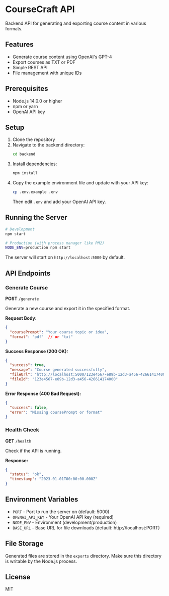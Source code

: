 # CourseCraft API

Backend API for generating and exporting course content in various formats.

## Features

- Generate course content using OpenAI's GPT-4
- Export courses as TXT or PDF
- Simple REST API
- File management with unique IDs

## Prerequisites

- Node.js 14.0.0 or higher
- npm or yarn
- OpenAI API key

## Setup

1. Clone the repository
2. Navigate to the backend directory:
   ```bash
   cd backend
   ```
3. Install dependencies:
   ```bash
   npm install
   ```
4. Copy the example environment file and update with your API key:
   ```bash
   cp .env.example .env
   ```
   Then edit `.env` and add your OpenAI API key.

## Running the Server

```bash
# Development
npm start

# Production (with process manager like PM2)
NODE_ENV=production npm start
```

The server will start on `http://localhost:5000` by default.

## API Endpoints

### Generate Course

**POST** `/generate`

Generate a new course and export it in the specified format.

**Request Body:**
```json
{
  "coursePrompt": "Your course topic or idea",
  "format": "pdf"  // or "txt"
}
```

**Success Response (200 OK):**
```json
{
  "success": true,
  "message": "Course generated successfully",
  "fileUrl": "http://localhost:5000/123e4567-e89b-12d3-a456-426614174000.pdf",
  "fileId": "123e4567-e89b-12d3-a456-426614174000"
}
```

**Error Response (400 Bad Request):**
```json
{
  "success": false,
  "error": "Missing coursePrompt or format"
}
```

### Health Check

**GET** `/health`

Check if the API is running.

**Response:**
```json
{
  "status": "ok",
  "timestamp": "2023-01-01T00:00:00.000Z"
}
```

## Environment Variables

- `PORT` - Port to run the server on (default: 5000)
- `OPENAI_API_KEY` - Your OpenAI API key (required)
- `NODE_ENV` - Environment (development/production)
- `BASE_URL` - Base URL for file downloads (default: http://localhost:PORT)

## File Storage

Generated files are stored in the `exports` directory. Make sure this directory is writable by the Node.js process.

## License

MIT
